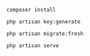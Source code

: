     composer install

    php artisan key:generate

    php artisan migrate:fresh

    php artisan serve
